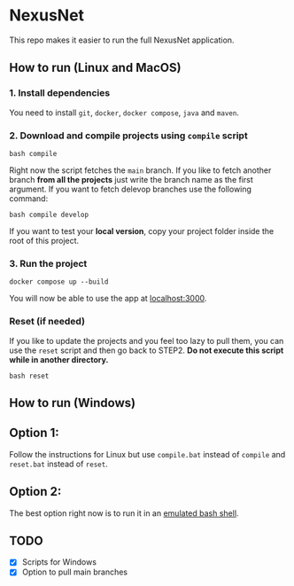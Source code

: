 # NexusNet
This repo makes it easier to run the full NexusNet application. 

## How to run (Linux and MacOS)

### 1. Install dependencies

You need to install `git`, `docker`, `docker compose`, `java` and `maven`.

### 2. Download and compile projects using `compile` script

```
bash compile
```

Right now the script fetches the `main` branch. If you like to fetch another branch **from all the projects** just write the branch name as the first argument. If you want to fetch delevop branches use the following command: 

```
bash compile develop
```

If you want to test your **local version**, copy your project folder inside the root of this project.

### 3. Run the project

```
docker compose up --build
```

You will now be able to use the app at [localhost:3000](http://localhost:3000).

### Reset (if needed)

If you like to update the projects and you feel too lazy to pull them, you can use the `reset` script and then go back to STEP2. **Do not execute this script while in another directory.**

```
bash reset
```

## How to run (Windows)

## Option 1:

Follow the instructions for Linux but use `compile.bat` instead of `compile` and `reset.bat` instead of `reset`.

## Option 2:

The best option right now is to run it in an [emulated bash shell](https://itsfoss.com/install-bash-on-windows/).

## TODO

- [X] Scripts for Windows
- [X] Option to pull main branches
